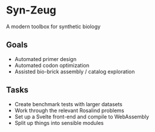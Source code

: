 # Syn-Zeug

A modern toolbox for synthetic biology

## Goals

- Automated primer design
- Automated codon optimization
- Assisted bio-brick assembly / catalog exploration

## Tasks

- Create benchmark tests with larger datasets
- Work through the relevant Rosalind problems
- Set up a Svelte front-end and compile to WebAssembly
- Split up things into sensible modules